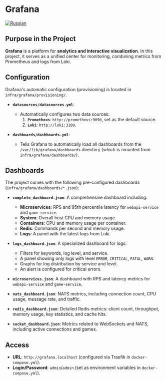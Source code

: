# Grafana
[![Russian](https://img.shields.io/badge/lang-Russian-blue.svg)](../../../ru/infra/grafana/index.md)

## Purpose in the Project

**Grafana** is a platform for **analytics and interactive visualization**. In this project, it serves as a unified center for monitoring, combining metrics from Prometheus and logs from Loki.

## Configuration

Grafana's automatic configuration (provisioning) is located in `infra/grafana/provisioning/`.

-   **`datasources/datasources.yml`**:
    -   Automatically configures two data sources:
        1.  **`Prometheus`**: `http://prometheus:9090`, set as the default source.
        2.  **`Loki`**: `http://loki:3100`.

-   **`dashboards/dashboards.yml`**:
    -   Tells Grafana to automatically load all dashboards from the `/var/lib/grafana/dashboards` directory (which is mounted from `infra/grafana/dashboards/`).

## Dashboards

The project comes with the following pre-configured dashboards (`infra/grafana/dashboards/*.json`):

-   **`complete_dashboard.json`**: A comprehensive dashboard including:
    -   **Microservices**: RPS and 95th percentile latency for `webapi-service` and `game-service`.
    -   **System**: Overall host CPU and memory usage.
    -   **Containers**: CPU and memory usage per container.
    -   **Redis**: Commands per second and memory usage.
    -   **Logs**: A panel with the latest logs from Loki.

-   **`logs_dashboard.json`**: A specialized dashboard for logs:
    -   Filters for keywords, log level, and service.
    -   A panel showing only logs with level `ERROR`, `CRITICAL`, `FATAL`, `WARN`.
    -   Graphs for log distribution by service and level.
    -   An alert is configured for critical errors.

-   **`microservices.json`**: A dashboard with RPS and latency metrics for `webapi-service` and `game-service`.

-   **`nats_dashboard.json`**: NATS metrics, including connection count, CPU usage, message rate, and traffic.

-   **`redis_dashboard.json`**: Detailed Redis metrics: client count, throughput, memory usage, key statistics, and cache hits.

-   **`socket_dashboard.json`**: Metrics related to WebSockets and NATS, including active connections and games.

## Access

-   **URL**: `http://grafana.localhost` (configured via Traefik in `docker-compose.yml`).
-   **Login/Password**: `admin`/`admin` (set as environment variables in `docker-compose.yml`).
